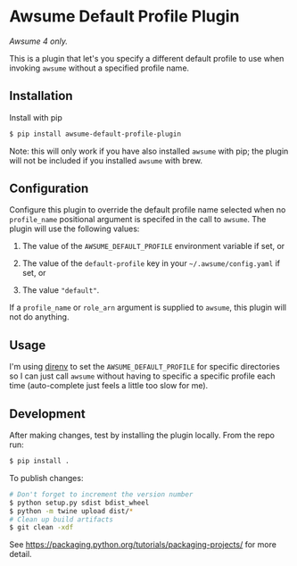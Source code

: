 # Awsume Default Profile Plugin

_Awsume 4 only._

This is a plugin that let's you specify a different default profile to use when invoking `awsume` without a specified profile name.

## Installation

Install with pip

```sh
$ pip install awsume-default-profile-plugin
```

Note: this will only work if you have also installed `awsume` with pip; the plugin will not be included if you installed `awsume` with brew.

## Configuration

Configure this plugin to override the default profile name selected when no `profile_name` positional argument is specifed in the call to `awsume`. The plugin will use the following values:

  1. The value of the `AWSUME_DEFAULT_PROFILE` environment variable if set, or

  2. The value of the `default-profile` key in your `~/.awsume/config.yaml` if set, or

  3. The value `"default"`.

If a `profile_name` or `role_arn` argument is supplied to `awsume`, this plugin will not do anything.

## Usage

I'm using [direnv](https://direnv.net/) to set the `AWSUME_DEFAULT_PROFILE` for specific directories so I can just call `awsume` without having to specific a specific profile each time (auto-complete just feels a little too slow for me).

## Development

After making changes, test by installing the plugin locally. From the repo run:

```sh
$ pip install .
```

To publish changes:

```sh
# Don't forget to increment the version number
$ python setup.py sdist bdist_wheel
$ python -m twine upload dist/*
# Clean up build artifacts
$ git clean -xdf
```

See https://packaging.python.org/tutorials/packaging-projects/ for more detail.
